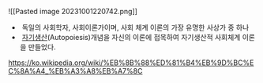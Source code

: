 ![[Pasted image 20231001220742.png]]
-  독일의 사회학자, 사회이론가이며, 사회 체계 이론의 가장 유명한 사상가 중 하나
-  [자기생산](https://ko.wikipedia.org/wiki/%EC%9E%90%EA%B8%B0%EC%83%9D%EC%82%B0 "자기생산")(Autopoiesis)개념을 자신의 이론에 접목하여 자기생산적 사회체계 이론을 만들었다.


https://ko.wikipedia.org/wiki/%EB%8B%88%ED%81%B4%EB%9D%BC%EC%8A%A4_%EB%A3%A8%EB%A7%8C
